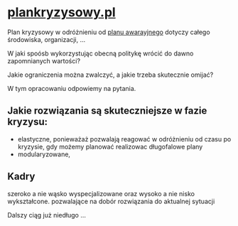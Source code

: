 # [plankryzysowy.pl](https://www.plankryzysowy.pl/)

Plan kryzysowy w odróżnieniu od [planu awarayjnego](https://www.planawaryjny.pl/) dotyczy całego środowiska, organizacji, ...

W jaki spoósb wykorzystując obecną politykę wrócić do dawno zapomnianych wartości?

Jakie ograniczenia można zwalczyć, a jakie trzeba skutecznie omijać?

W tym opracowaniu odpowiemy na pytania.

## Jakie rozwiązania są skuteczniejsze w fazie kryzysu:
+ elastyczne, ponieważaż pozwalają reagować w odróżnieniu od czasu po kryzysie, gdy możemy planować realizowac długofalowe plany
+ modularyzowane,

## Kadry
szeroko a nie wąsko wyspecjalizowane oraz wysoko a nie nisko wykształcone.
pozwalające na dobór rozwiązania do aktualnej sytuacji


Dalszy ciąg już niedługo ...
